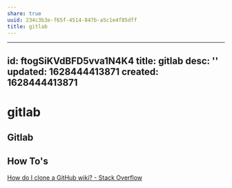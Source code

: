 ```yaml
---
share: true
uuid: 234c3b3e-f65f-4514-847b-a5c1e4f85dff
title: gitlab
---
```

---
id: ftogSiKVdBFD5vva1N4K4
title: gitlab
desc: ''
updated: 1628444413871
created: 1628444413871
---
# gitlab
Gitlab
------

How To's
--------

[How do I clone a GitHub wiki? - Stack Overflow](https://stackoverflow.com/questions/15080848/how-do-i-clone-a-github-wiki)
